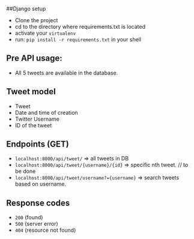 ##Django setup

- Clone the project
- cd to the directory where requirements.txt is located
- activate your `virtualenv`
- run: `pip install -r requirements.txt` in your shell


## Pre API usage:
- All 5 tweets are available in the database.

## Tweet model
- Tweet
- Date and time of creation
- Twitter Username
- ID of the tweet

## Endpoints (GET)
- `localhost:8000/api/tweet/` => all tweets in DB
- `localhost:8000/api/tweet/{username}/{id}` => specific nth tweet. // to be done
- `localhost:8000/api/tweet/username?={username}` => search tweets based on username.

## Response codes
- `200` (found)
- `500` (server error)
- `404` (resource not found)






 
